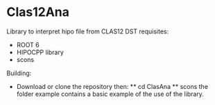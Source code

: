 # Clas12Ana

Library to interpret hipo file from CLAS12 DST 
requisites:
* ROOT 6
* HIPOCPP library
* scons

Building:
* Download or clone the repository then:
** cd ClasAna
** scons
the folder example contains a basic example of the use of the library.


  
